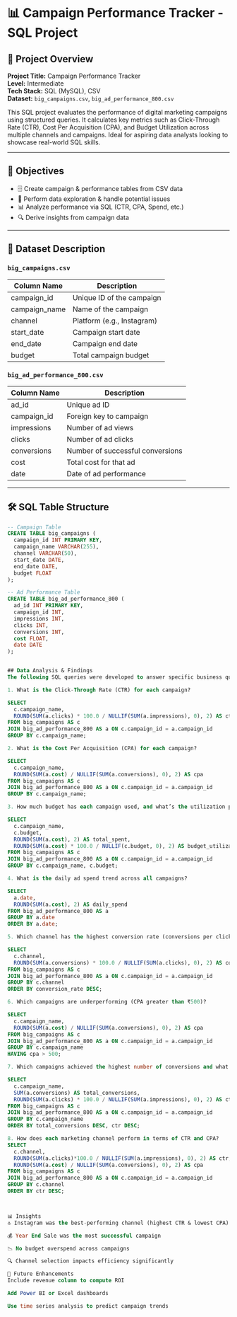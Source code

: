 # 📊 Campaign Performance Tracker - SQL Project

## 🧠 Project Overview

**Project Title:** Campaign Performance Tracker  
**Level:** Intermediate  
**Tech Stack:** SQL (MySQL), CSV  
**Dataset:** `big_campaigns.csv`, `big_ad_performance_800.csv`

This SQL project evaluates the performance of digital marketing campaigns using structured queries. It calculates key metrics such as Click-Through Rate (CTR), Cost Per Acquisition (CPA), and Budget Utilization across multiple channels and campaigns. Ideal for aspiring data analysts looking to showcase real-world SQL skills.

---

## 🎯 Objectives

- 🗄 Create campaign & performance tables from CSV data
- 🧹 Perform data exploration & handle potential issues
- 📊 Analyze performance via SQL (CTR, CPA, Spend, etc.)
- 🔍 Derive insights from campaign data

---

## 📁 Dataset Description

### `big_campaigns.csv`
| Column Name    | Description                    |
|----------------|--------------------------------|
| campaign_id    | Unique ID of the campaign      |
| campaign_name  | Name of the campaign           |
| channel        | Platform (e.g., Instagram)     |
| start_date     | Campaign start date            |
| end_date       | Campaign end date              |
| budget         | Total campaign budget          |

### `big_ad_performance_800.csv`
| Column Name    | Description                          |
|----------------|--------------------------------------|
| ad_id          | Unique ad ID                         |
| campaign_id    | Foreign key to campaign              |
| impressions    | Number of ad views                   |
| clicks         | Number of ad clicks                  |
| conversions    | Number of successful conversions     |
| cost           | Total cost for that ad               |
| date           | Date of ad performance               |

---

## 🛠 SQL Table Structure

```sql
-- Campaign Table
CREATE TABLE big_campaigns (
  campaign_id INT PRIMARY KEY,
  campaign_name VARCHAR(255),
  channel VARCHAR(50),
  start_date DATE,
  end_date DATE,
  budget FLOAT
);

-- Ad Performance Table
CREATE TABLE big_ad_performance_800 (
  ad_id INT PRIMARY KEY,
  campaign_id INT,
  impressions INT,
  clicks INT,
  conversions INT,
  cost FLOAT,
  date DATE
);


## Data Analysis & Findings
The following SQL queries were developed to answer specific business questions related to digital marketing performance:

1. What is the Click-Through Rate (CTR) for each campaign?

SELECT 
  c.campaign_name,
  ROUND(SUM(a.clicks) * 100.0 / NULLIF(SUM(a.impressions), 0), 2) AS ctr_percent
FROM big_campaigns AS c
JOIN big_ad_performance_800 AS a ON c.campaign_id = a.campaign_id
GROUP BY c.campaign_name;

2. What is the Cost Per Acquisition (CPA) for each campaign?

SELECT 
  c.campaign_name,
  ROUND(SUM(a.cost) / NULLIF(SUM(a.conversions), 0), 2) AS cpa
FROM big_campaigns AS c
JOIN big_ad_performance_800 AS a ON c.campaign_id = a.campaign_id
GROUP BY c.campaign_name;

3. How much budget has each campaign used, and what’s the utilization percentage?

SELECT 
  c.campaign_name,
  c.budget,
  ROUND(SUM(a.cost), 2) AS total_spent,
  ROUND(SUM(a.cost) * 100.0 / NULLIF(c.budget, 0), 2) AS budget_utilization_percent
FROM big_campaigns AS c
JOIN big_ad_performance_800 AS a ON c.campaign_id = a.campaign_id
GROUP BY c.campaign_name, c.budget;

4. What is the daily ad spend trend across all campaigns?

SELECT 
  a.date,
  ROUND(SUM(a.cost), 2) AS daily_spend
FROM big_ad_performance_800 AS a
GROUP BY a.date
ORDER BY a.date;

5. Which channel has the highest conversion rate (conversions per click)?

SELECT 
  c.channel,
  ROUND(SUM(a.conversions) * 100.0 / NULLIF(SUM(a.clicks), 0), 2) AS conversion_rate
FROM big_campaigns AS c
JOIN big_ad_performance_800 AS a ON c.campaign_id = a.campaign_id
GROUP BY c.channel
ORDER BY conversion_rate DESC;

6. Which campaigns are underperforming (CPA greater than ₹500)?

SELECT 
  c.campaign_name,
  ROUND(SUM(a.cost) / NULLIF(SUM(a.conversions), 0), 2) AS cpa
FROM big_campaigns AS c
JOIN big_ad_performance_800 AS a ON c.campaign_id = a.campaign_id
GROUP BY c.campaign_name
HAVING cpa > 500;

7. Which campaigns achieved the highest number of conversions and what were their CTRs?

SELECT 
  c.campaign_name,
  SUM(a.conversions) AS total_conversions,
  ROUND(SUM(a.clicks) * 100.0 / NULLIF(SUM(a.impressions), 0), 2) AS ctr
FROM big_campaigns AS c
JOIN big_ad_performance_800 AS a ON c.campaign_id = a.campaign_id
GROUP BY c.campaign_name
ORDER BY total_conversions DESC, ctr DESC;

8. How does each marketing channel perform in terms of CTR and CPA?
SELECT 
  c.channel,
  ROUND(SUM(a.clicks)*100.0 / NULLIF(SUM(a.impressions), 0), 2) AS ctr,
  ROUND(SUM(a.cost) / NULLIF(SUM(a.conversions), 0), 2) AS cpa
FROM big_campaigns AS c
JOIN big_ad_performance_800 AS a ON c.campaign_id = a.campaign_id
GROUP BY c.channel
ORDER BY ctr DESC;



📊 Insights
🔝 Instagram was the best-performing channel (highest CTR & lowest CPA)

💰 Year End Sale was the most successful campaign

📉 No budget overspend across campaigns

🔍 Channel selection impacts efficiency significantly

🚀 Future Enhancements
Include revenue column to compute ROI

Add Power BI or Excel dashboards

Use time series analysis to predict campaign trends
